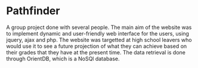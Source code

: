 # Pathfinder
A group project done with several people. The main aim of the website was to implement dynamic and user-friendly web interface for
the users, using jquery, ajax and php. The website was targetted at high school leavers who would use it to see a future projection 
of what they can achieve based on their grades that they have at the present time. The data retrieval is done through OrientDB,
which is a NoSQl database. 
